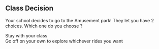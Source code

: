 Class Decision 
---
Your school decides to go to the Amusement park! They let you have 2 choices. Which one do you choose ?

Stay with your class   
Go off on your own to explore whichever rides you want 